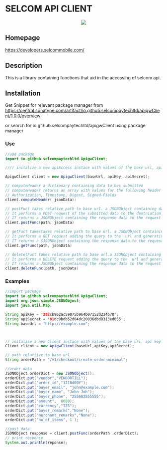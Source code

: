  
# SELCOM API CLIENT

<p align='center'>
<img src="https://img.shields.io/badge/java-100%25-green">
</p>


## Homepage
https://developers.selcommobile.com/

## Description
This is a library containing functions that aid in the accessing of selcom api. 


## Installation 
Get Snippet for relevant package manager from https://central.sonatype.com/artifact/io.github.selcompaytechltd/apigwClient/1.0.0/overview 

or 
search for io.github.selcompaytechltd/apigwClient using package manager

### Use

```java
//use package
import io.github.selcompaytechltd.ApigwClient;

//// initalize a new apiAccess instace with values of the base url, api key and api secret

ApigwClient client = new ApigwClient(baseUrl, apiKey, apiSecret);

// computeHeader a dictionary containing data to bes submitted
// computeHeader returns an array with values for the following header fields: 
// Authorization, Timestamp, Digest, Signed-Fields
client.computeHeader( jsonData):

// postFuct takes relative path to base url. a JSONObject containing data to be submitted 
// It performs a POST request of the submitted data to the destniation url generatingg the header internally
// IT returns a JSONObject containing the response data to the request
client.postFunc(path, jsonData)

// getFuct takestakes relative path to base url. a JSONObject containing data to be submitted  
// It performs a GET request adding the query to the  url and generatingg the header internally
// IT returns a SJSONObject containing the response data to the request
client.getFunc(path, jsonData)

// deletetFuct takes relative path to base url.a JSONObject containing data to be submitted 
// It performs a DELETE request adding the query to the  url and generatingg the header internally
// IT returns a JSONObject containing the response data to the request
client.deleteFunc(path, jsonData)
```
### Examples
```java
//import package
import io.github.selcompaytechltd.ApigwClient;
import org.json.simple.JSONObject;
import java.util.Map;

String apiKey = '202cb962ac59075b964b07152d234b70';
String apiSecret = '81dc9bdb52d04dc20036dbd8313ed055';
String baseUrl = "http://example.com";



// initalize a new Client instace with values of the base url, api key and api secret
Client client = new ApigwClient(baseUrl,apiKey,apiSecret);

// path relatiive to base url
String orderPath = "/v1/checkout/create-order-minimal";

//order data
JSONObject orderDict = new JSONObject();
orderDict.put("vendor","VENDORTILL");
orderDict.put("order_id","1218d00Y");
orderDict.put("buyer_email", "john@example.com");
orderDict.put("buyer_name", "John Joh");
orderDict.put("buyer_phone", "255682555555");
orderDict.put("amount",  8000);
orderDict.put("currency","TZS");
orderDict.put("buyer_remarks","None");
orderDict.put("merchant_remarks","None");
orderDict.put("no_of_items", 1 );

//post data
JSONObject response = client.postFunc(orderPath ,orderDict);
// print response
System.out.println(reponse);
```